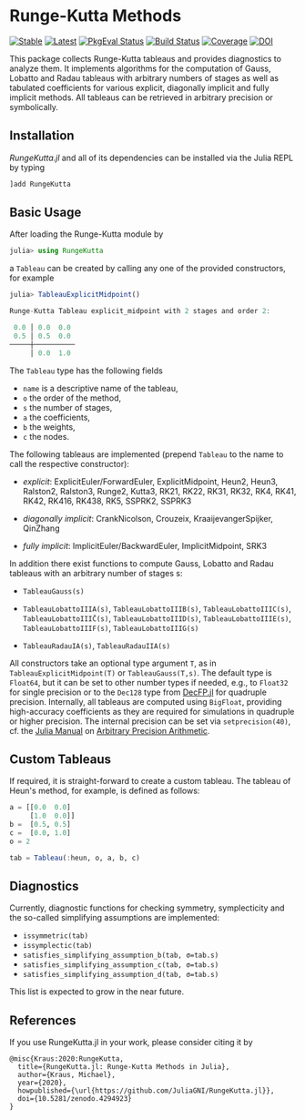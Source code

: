 # Runge-Kutta Methods

[![Stable](https://img.shields.io/badge/docs-stable-blue.svg)](https://juliagni.github.io/RungeKutta.jl/stable)
[![Latest](https://img.shields.io/badge/docs-latest-blue.svg)](https://juliagni.github.io/RungeKutta.jl/latest)
[![PkgEval Status](https://juliaci.github.io/NanosoldierReports/pkgeval_badges/R/RungeKutta.svg)](https://juliaci.github.io/NanosoldierReports/pkgeval_badges/R/RungeKutta.html)
[![Build Status](https://github.com/JuliaGNI/RungeKutta.jl/workflows/CI/badge.svg)](https://github.com/JuliaGNI/RungeKutta.jl/actions)
[![Coverage](https://codecov.io/gh/JuliaGNI/RungeKutta.jl/branch/main/graph/badge.svg)](https://codecov.io/gh/JuliaGNI/RungeKutta.jl)
[![DOI](https://zenodo.org/badge/doi/10.5281/zenodo.4294923.svg)](https://doi.org/10.5281/zenodo.4294923)

This package collects Runge-Kutta tableaus and provides diagnostics to analyze them.
It implements algorithms for the computation of Gauss, Lobatto and Radau tableaus with arbitrary numbers of stages as well as tabulated coefficients for various explicit, diagonally implicit and fully implicit methods.
All tableaus can be retrieved in arbitrary precision or symbolically.

## Installation

*RungeKutta.jl* and all of its dependencies can be installed via the Julia REPL by typing 
```julia
]add RungeKutta
```

## Basic Usage

After loading the Runge-Kutta module by
```julia
julia> using RungeKutta
```
a `Tableau` can be created by calling any one of the provided constructors, for example
```julia
julia> TableauExplicitMidpoint()

Runge-Kutta Tableau explicit_midpoint with 2 stages and order 2:

 0.0 │ 0.0  0.0
 0.5 │ 0.5  0.0
─────┼──────────
     │ 0.0  1.0
```

The `Tableau` type has the following fields
- `name` is a descriptive name of the tableau,
- `o` the order of the method,
- `s` the number of stages,
- `a` the coefficients,
- `b` the weights,
- `c` the nodes.

The following tableaus are implemented (prepend `Tableau` to the name to call the respective constructor):

- *explicit*: ExplicitEuler/ForwardEuler, ExplicitMidpoint, Heun2, Heun3, Ralston2, Ralston3, Runge2, Kutta3, RK21, RK22, RK31, RK32, RK4, RK41, RK42, RK416, RK438, RK5, SSPRK2, SSPRK3

- *diagonally implicit*: CrankNicolson, Crouzeix, KraaijevangerSpijker, QinZhang

- *fully implicit*: ImplicitEuler/BackwardEuler, ImplicitMidpoint, SRK3

In addition there exist functions to compute Gauss, Lobatto and Radau tableaus with an arbitrary number of stages s:

- `TableauGauss(s)`

- `TableauLobattoIIIA(s)`, `TableauLobattoIIIB(s)`, `TableauLobattoIIIC(s)`, `TableauLobattoIIIC̄(s)`, `TableauLobattoIIID(s)`, `TableauLobattoIIIE(s)`, `TableauLobattoIIIF(s)`, `TableauLobattoIIIG(s)`

- `TableauRadauIA(s)`, `TableauRadauIIA(s)`

All constructors take an optional type argument `T`, as in `TableauExplicitMidpoint(T)` or `TableauGauss(T,s)`. The default type is `Float64`, but it can be set to other number types if needed, e.g., to `Float32` for single precision or to the `Dec128` type from [DecFP.jl](https://github.com/JuliaMath/DecFP.jl) for quadruple precision.
Internally, all tableaus are computed using `BigFloat`, providing high-accuracy coefficients as they are required for simulations in quadruple or higher precision. The internal precision can be set via `setprecision(40)`, cf. the [Julia Manual](https://docs.julialang.org/en/v1/) on [Arbitrary Precision Arithmetic](https://docs.julialang.org/en/v1/manual/integers-and-floating-point-numbers/#Arbitrary-Precision-Arithmetic).

## Custom Tableaus

If required, it is straight-forward to create a custom tableau.
The tableau of Heun's method, for example, is defined as follows:
```julia
a = [[0.0  0.0]
     [1.0  0.0]]
b =  [0.5, 0.5]
c =  [0.0, 1.0]
o = 2

tab = Tableau(:heun, o, a, b, c)
```

## Diagnostics

Currently, diagnostic functions for checking symmetry, symplecticity and the so-called simplifying assumptions are implemented:

* `issymmetric(tab)`
* `issymplectic(tab)`
* `satisfies_simplifying_assumption_b(tab, σ=tab.s)`
* `satisfies_simplifying_assumption_c(tab, σ=tab.s)`
* `satisfies_simplifying_assumption_d(tab, σ=tab.s)`

This list is expected to grow in the near future.


## References

If you use RungeKutta.jl in your work, please consider citing it by

```
@misc{Kraus:2020:RungeKutta,
  title={RungeKutta.jl: Runge-Kutta Methods in Julia},
  author={Kraus, Michael},
  year={2020},
  howpublished={\url{https://github.com/JuliaGNI/RungeKutta.jl}},
  doi={10.5281/zenodo.4294923}
}
```
